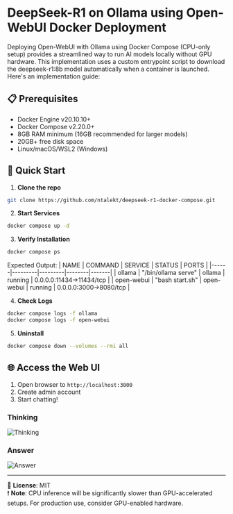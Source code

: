 # DeepSeek-R1 on Ollama using Open-WebUI Docker Deployment
Deploying Open-WebUI with Ollama using Docker Compose (CPU-only setup) provides a streamlined way to run AI models locally without GPU hardware. This implementation uses a custom entrypoint script to download the deepseek-r1:8b model automatically when a container is launched. Here's an implementation guide:

## 📋 Prerequisites
- Docker Engine v20.10.10+
- Docker Compose v2.20.0+
- 8GB RAM minimum (16GB recommended for larger models)
- 20GB+ free disk space
- Linux/macOS/WSL2 (Windows)

## 🚀 Quick Start
1. **Clone the repo**
```bash
git clone https://github.com/ntalekt/deepseek-r1-docker-compose.git
```
2. **Start Services**
```bash
docker compose up -d
```
3. **Verify Installation**
```bash
docker compose ps
```
Expected Output:
| NAME | COMMAND | SERVICE | STATUS | PORTS |
|------|---------|---------|--------|-------|
| ollama | "/bin/ollama serve" | ollama | running | 0.0.0.0:11434->11434/tcp |
| open-webui | "bash start.sh" | open-webui | running | 0.0.0.0:3000->8080/tcp |

4. **Check Logs**
```bash
docker compose logs -f ollama
docker compose logs -f open-webui
```

5. **Uninstall**
```bash
docker compose down --volumes --rmi all
```

## 🌐 Access the Web UI
1. Open browser to `http://localhost:3000`
2. Create admin account
3. Start chatting!
### Thinking
![Thinking](https://i.imgur.com/zLog1Gc.png)
### Answer
![Answer](https://i.imgur.com/nN4GnjT.png)

---

📄 **License**: MIT  
❗ **Note**: CPU inference will be significantly slower than GPU-accelerated setups. For production use, consider GPU-enabled hardware.
